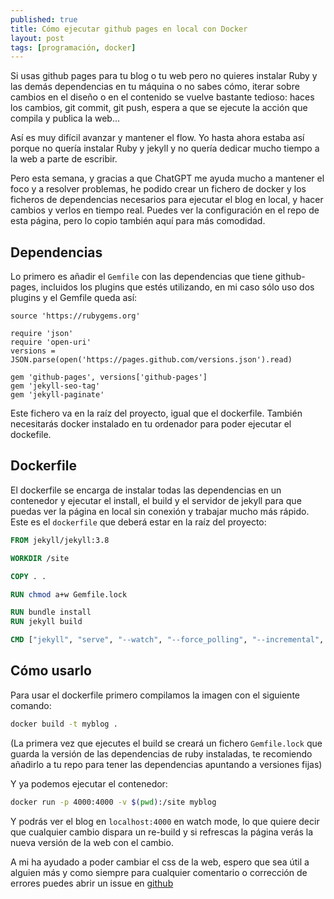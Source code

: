```yaml
---
published: true
title: Cómo ejecutar github pages en local con Docker
layout: post
tags: [programación, docker] 
---
```


Si usas github pages para tu blog o tu web pero no quieres instalar Ruby
y las demás dependencias en tu máquina o no sabes cómo, iterar sobre
cambios en el diseño o en el contenido se vuelve bastante tedioso: haces los cambios,
git commit, git push, espera a que se ejecute la acción que compila y publica la web...

Así es muy difícil avanzar y mantener el flow. Yo hasta ahora estaba así porque
no quería instalar Ruby y jekyll y no quería dedicar mucho tiempo a la web a parte de
escribir.

Pero esta semana, y gracias a que ChatGPT me ayuda mucho a mantener el foco y a resolver
problemas, he podido crear un fichero de docker y los ficheros de dependencias necesarios
para ejecutar el blog en local, y hacer cambios y verlos en tiempo real. Puedes ver la
configuración en el repo de esta página, pero lo copio también aquí para más comodidad.

## Dependencias

Lo primero es añadir el `Gemfile` con las dependencias que tiene github-pages, incluidos los plugins
que estés utilizando, en mi caso sólo uso dos plugins y el Gemfile queda así:

```
source 'https://rubygems.org'

require 'json'
require 'open-uri'
versions = JSON.parse(open('https://pages.github.com/versions.json').read)

gem 'github-pages', versions['github-pages']
gem 'jekyll-seo-tag' 
gem 'jekyll-paginate'
```

Este fichero va en la raíz del proyecto, igual que el dockerfile. También necesitarás docker instalado
en tu ordenador para poder ejecutar el dockefile.

## Dockerfile

El dockerfile se encarga de instalar todas las dependencias en un contenedor y ejecutar el install, el build y el servidor de jekyll para que puedas ver la página en local sin conexión y trabajar mucho más
rápido. Este es el `dockerfile` que deberá estar en la raíz del proyecto:

```dockerfile
FROM jekyll/jekyll:3.8

WORKDIR /site

COPY . .

RUN chmod a+w Gemfile.lock 

RUN bundle install
RUN jekyll build

CMD ["jekyll", "serve", "--watch", "--force_polling", "--incremental", "-H", "0.0.0.0"]
```

## Cómo usarlo

Para usar el dockerfile primero compilamos la imagen con el siguiente comando:

```sh
docker build -t myblog .
```

(La primera vez que ejecutes el build se creará un fichero `Gemfile.lock` que guarda la versión de las
dependencias de ruby instaladas, te recomiendo añadirlo a tu repo para tener las dependencias apuntando
a versiones fijas)

Y ya podemos ejecutar el contenedor:

```sh
docker run -p 4000:4000 -v $(pwd):/site myblog
```

Y podrás ver el blog en `localhost:4000` en watch mode, lo que quiere decir que cualquier cambio dispara
un re-build y si refrescas la página verás la nueva versión de la web con el cambio.

A mi ha ayudado a poder cambiar el css de la web, espero que sea útil a alguien más y como siempre para
cualquier comentario o corrección de errores puedes abrir un issue en [github](https://github.com/juanmirod/juanmirod.github.io)